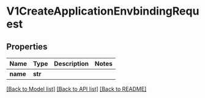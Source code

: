 # V1CreateApplicationEnvbindingRequest

## Properties
Name | Type | Description | Notes
------------ | ------------- | ------------- | -------------
**name** | **str** |  | 

[[Back to Model list]](../README.md#documentation-for-models) [[Back to API list]](../README.md#documentation-for-api-endpoints) [[Back to README]](../README.md)

